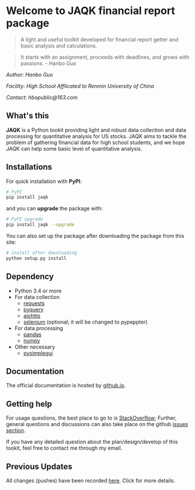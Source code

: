 # Welcome to JAQK financial report package
> A light and useful toolkit developed for financial report getter and basic analysis and calculations.

> It starts with an assignment, proceeds with deadlines, and grows with passions. - Hanbo Guo

_Author: Hanbo Guo_

_Facility: High School Afflicated to Renmin University of China_

_Contact: hbopublic@163.com_


## What's this

**JAQK** is a Python tookit providing light and robust data collection and data processing for quantitative analysis for US stocks. JAQK aims to tackle the problem of gathering financial data for high school students, and we hope JAQK can help some basic level of quantitative analysis. 

## Installations
For quick installation with **PyPI**:
```sh
# PyPI 
pip install jaqk
```
and you can **upgrade** the package with:
```sh
# PyPI upgrade
pip install jaqk --upgrade
```
You can also set up the package after downloading the package from this site:
```sh
# install after downloading
python setup.py install
```

## Dependency
- Python 3.4 or more
- For data collection
  - [requests](https://2.python-requests.org//en/master/)
  - [pyquery](https://pyquery.readthedocs.io/en/latest/)
  - [aiohttp](https://aiohttp.readthedocs.io/en/stable/)
  - [selenium](https://selenium-python.readthedocs.io) (optional; it will be changed to pypeppter)
- For data processing
  - [pandas](http://pandas.pydata.org/ "pandas")
  - [numpy](http://www.numpy.org)
- Other necessary
  - [pysimplegui](https://pysimplegui.readthedocs.io/en/latest/)
  
## Documentation
The official documentation is hosted by [github.io]().
  
## Getting help
For usage questions, the best place to go to is [StackOverflow](https://stackoverflow.com/questions/tagged/JAQK);
Further, general questions and discussions can also take place on the github [issues section](https://github.com/Haannbboo/JAQK/issues).

If you have any detailed question about the plan/design/develop of this tookit, feel free to contact me through my email.

## Previous Updates

All changes (pushes) have been recorded [here](https://github.com/Haannbboo/JAQK/blob/master/jaqk/HISVERSION.md). Click for more details.
  
